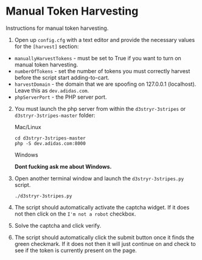 # Manual Token Harvesting
Instructions for manual token harvesting.

1.  Open up `config.cfg` with a text editor and provide the necessary values for the `[harvest]` section:
   *  `manuallyHarvestTokens` - must be set to True if you want to turn on manual token harvesting.
   *  `numberOfTokens` - set the number of tokens you must correctly harvest before the script start adding-to-cart.
   *  `harvestDomain` - the domain that we are spoofing on 127.0.0.1 (localhost). Leave this as `dev.adidas.com`.
   *  `phpServerPort` - the PHP server port.
   
2.  You must launch the php server from within the `d3stryr-3stripes` or `d3stryr-3stripes-master` folder:

    Mac/Linux
    ```
    cd d3stryr-3stripes-master
    php -S dev.adidas.com:8000
    ```
    
    Windows

    **Dont fucking ask me about Windows.** 

3.  Open another terminal window and launch the `d3stryr-3stripes.py` script.

    ```
    ./d3stryr-3stripes.py
    ```

4.  The script should automatically activate the captcha widget.  If it does not then click on the `I'm not a robot` checkbox.
5.  Solve the captcha and click verify.
6.  The script should automatically click the submit button once it finds the green checkmark. If it does not then it will just continue on and check to see if the token is currently present on the page.
